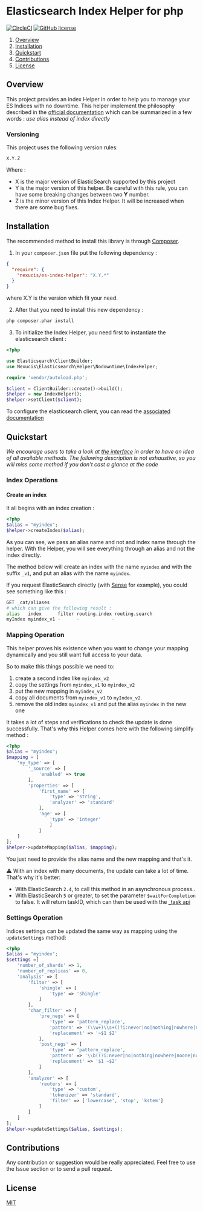 # Elasticsearch Index Helper for php

[![CircleCI](https://circleci.com/gh/Nexucis/es-php-index-helper.svg?style=shield)](https://circleci.com/gh/Nexucis/es-php-index-helper) [![GitHub license](https://img.shields.io/badge/license-MIT-blue.svg)](./LICENSE)

1. [Overview](#overview) 
2. [Installation](#installation)
3. [Quickstart](#quickstart)
3. [Contributions](#contributions)
4. [License](#license)

## Overview

This project provides an index Helper in order to help you to manage your ES Indices with no downtime. This helper implement the philosophy described in the 
[official documentation](https://www.elastic.co/guide/en/elasticsearch/guide/master/index-aliases.html) which can be summarized in a few words : *use alias instead of index directly*

### Versioning
This project uses the following version rules: 

```
X.Y.Z
```

Where : 
* X is the major version of ElasticSearch supported by this project
* Y is the major version of this helper. Be careful with this rule, you can have some breaking changes between two **Y** number. 
* Z is the minor version of this Index Helper. It will be increased when there are some bug fixes.

## Installation

The recommended method to install this library is through [Composer](https://getcomposer.org/).

1. In your `composer.json` file put the following dependency : 

```json
{
  "require": {
    "nexucis/es-index-helper": "X.Y.*"
  }
}
```

where X.Y is the version which fit your need. 

2. After that you need to install this new dependency : 

```bash
php composer.phar install
```

3. To initialize the Index Helper, you need first to instantiate the elasticsearch client : 

```php
<?php

use Elasticsearch\ClientBuilder;
use Nexucis\Elasticsearch\Helper\Nodowntime\IndexHelper;

require 'vendor/autoload.php';

$client = ClientBuilder::create()->build();
$helper = new IndexHelper();
$helper->setClient($client);
```

To configure the elasticsearch client, you can read the [associated documentation](https://www.elastic.co/guide/en/elasticsearch/client/php-api/current/_configuration.html)

## Quickstart

*We encourage users to take a look at [the interface](./src/Nexucis/Elasticsearch/Helper/Nodowntime/IndexHelperInterface.php) in order to have an idea of all available methods. The following description is not exhaustive, so you will miss some method if you don't cast a glance at the code*

### Index Operations

#### Create an index

It all begins with an index creation :

```php
<?php
$alias = "myindex";
$helper->createIndex($alias);
```

As you can see, we pass an alias name and not and index name through the helper. With the Helper, you will see everything through an alias and not the index directly. 

The method below will create an index with the name `myindex` and with the suffix `_v1`, and put an alias with the name `myindex`.

If you request ElasticSearch directly (with [Sense](https://www.elastic.co/guide/en/sense/current/index.html) for example), you could see something like this : 

```bash
GET _cat/aliases
# which can give the following result : 
alias   index      filter routing.index routing.search
myIndex myindex_v1 -      -            -
```

### Mapping Operation
This helper proves his existence when you want to change your mapping dynamically and you still want full access to your data. 

So to make this things possible we need to:

1. create a second index like `myindex_v2`
2. copy the settings from `myindex_v1` to `myindex_v2`
3. put the new mapping in `myindex_v2`
4. copy all documents from `myindex_v1` to `myIndex_v2`.
5. remove the old index `myindex_v1` and put the alias `myindex` in the new one

It takes a lot of steps and verifications to check the update is done successfully. That's why this Helper comes here with the following simplify method : 

```php
<?php
$alias = "myindex";
$mapping = [
    'my_type' => [
        '_source' => [
            'enabled' => true
        ],
        'properties' => [
            'first_name' => [
                'type' => 'string',
                'analyzer' => 'standard'
            ],
            'age' => [
                'type' => 'integer'
                ]
            ]
    ]
];
$helper->updateMapping($alias, $mapping);
```

You just need to provide the alias name and the new mapping and that's it.

:warning: With an index with many documents, the update can take a lot of time. That's why it's better:

* With ElasticSearch `2.4`, to call this method in an asynchronous process..
* With ElasticSearch `5` or greater, to set the parameter `$waitForCompletion` to false. It will return taskID, which can then be used with the [_task api](https://www.elastic.co/guide/en/elasticsearch/reference/current/tasks.html)
    
### Settings Operation
Indices settings can be updated the same way as mapping using the `updateSettings` method:

```php
<?php
$alias = "myindex";
$settings =[ 
    'number_of_shards' => 1,
    'number_of_replicas' => 0,
    'analysis' => [ 
        'filter' => [
            'shingle' => [
                'type' => 'shingle'
            ]
        ],
        'char_filter' => [
            'pre_negs' => [
                'type' => 'pattern_replace',
                'pattern' => '(\\w+)\\s+((?i:never|no|nothing|nowhere|noone|none|not|havent|hasnt|hadnt|cant|couldnt|shouldnt|wont|wouldnt|dont|doesnt|didnt|isnt|arent|aint))\\b',
                'replacement' => '~$1 $2'
            ],
            'post_negs' => [
                'type' => 'pattern_replace',
                'pattern' => '\\b((?i:never|no|nothing|nowhere|noone|none|not|havent|hasnt|hadnt|cant|couldnt|shouldnt|wont|wouldnt|dont|doesnt|didnt|isnt|arent|aint))\\s+(\\w+)',
                'replacement' => '$1 ~$2'
            ]
        ],
        'analyzer' => [
            'reuters' => [
                'type' => 'custom',
                'tokenizer' => 'standard',
                'filter' => ['lowercase', 'stop', 'kstem']
            ]
        ]
    ]
];
$helper->updateSettings($alias, $settings);
```

## Contributions
Any contribution or suggestion would be really appreciated. Feel free to use the Issue section or to send a pull request.

## License
[MIT](./LICENSE)